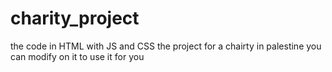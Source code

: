 # charity_project
the code in HTML with JS and CSS
the project for a chairty in palestine you can modify on it to use it for you
